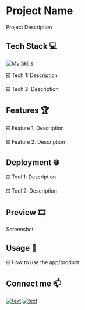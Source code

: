 # Project Name

Project Description 


## Tech Stack 💻
[![My Skills](https://skillicons.dev/icons?i=django,py,aws,git)](https://skillicons.dev)

☑️ Tech 1: Description

☑️ Tech 2: Description


## Features 🏆
☑️ Feature 1: Description

☑️ Feature 2: Description


## Deployment 🌐
☑️ Tool 1: Description

☑️ Tool 2: Description

## Preview 🎞️

Screenshot

## Usage 🎯
☑️ How to use the app/product


## Connect me 📫
[![text](https://img.shields.io/badge/LinkedIn-0077B5?style=for-the-badge&logo=linkedin&logoColor=white)](https://www.linkedin.com/in/daniel-adam-backend-developer/)
[![text](https://img.shields.io/badge/Gmail-D14836?style=for-the-badge&logo=gmail&logoColor=white)](mailto:danielyosef.adam@gmail.com)

